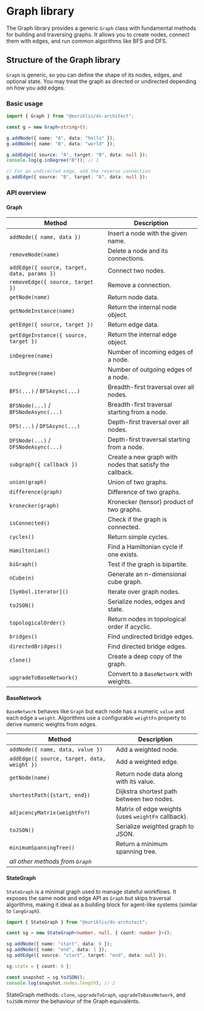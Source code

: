 # Graph library

The Graph library provides a generic `Graph` class with fundamental methods for building and traversing graphs. It allows you to create nodes, connect them with edges, and run common algorithms like BFS and DFS.

## Structure of the Graph library

`Graph` is generic, so you can define the shape of its nodes, edges, and optional state. You may treat the graph as directed or undirected depending on how you add edges.

### Basic usage

```ts
import { Graph } from "@euriklis/ds-architect";

const g = new Graph<string>();

g.addNode({ name: "A", data: "hello" });
g.addNode({ name: "B", data: "world" });

g.addEdge({ source: "A", target: "B", data: null });
console.log(g.inDegree("B")); // 1

// For an undirected edge, add the reverse connection
g.addEdge({ source: "B", target: "A", data: null });
```

### API overview

#### Graph

| Method                                      | Description                                              |
| ------------------------------------------- | -------------------------------------------------------- |
| `addNode({ name, data })`                   | Insert a node with the given name.                       |
| `removeNode(name)`                          | Delete a node and its connections.                       |
| `addEdge({ source, target, data, params })` | Connect two nodes.                                       |
| `removeEdge({ source, target })`            | Remove a connection.                                     |
| `getNode(name)`                             | Return node data.                                        |
| `getNodeInstance(name)`                     | Return the internal node object.                         |
| `getEdge({ source, target })`               | Return edge data.                                        |
| `getEdgeInstance({ source, target })`       | Return the internal edge object.                         |
| `inDegree(name)`                            | Number of incoming edges of a node.                      |
| `outDegree(name)`                           | Number of outgoing edges of a node.                      |
| `BFS(...)` / `BFSAsync(...)`                | Breadth-first traversal over all nodes.                  |
| `BFSNode(...)` / `BFSNodeAsync(...)`        | Breadth-first traversal starting from a node.            |
| `DFS(...)` / `DFSAsync(...)`                | Depth-first traversal over all nodes.                    |
| `DFSNode(...)` / `DFSNodeAsync(...)`        | Depth-first traversal starting from a node.              |
| `subgraph({ callback })`                    | Create a new graph with nodes that satisfy the callback. |
| `union(graph)`                              | Union of two graphs.                                     |
| `difference(graph)`                         | Difference of two graphs.                                |
| `kronecker(graph)`                          | Kronecker (tensor) product of two graphs.                |
| `isConnected()`                             | Check if the graph is connected.                         |
| `cycles()`                                  | Return simple cycles.                                    |
| `Hamiltonian()`                             | Find a Hamiltonian cycle if one exists.                  |
| `biGraph()`                                 | Test if the graph is bipartite.                          |
| `nCube(n)`                                  | Generate an n-dimensional cube graph.                    |
| `[Symbol.iterator]()`                       | Iterate over graph nodes.                                |
| `toJSON()`                                  | Serialize nodes, edges and state.                        |
| `topologicalOrder()`                        | Return nodes in topological order if acyclic.            |
| `bridges()`                                 | Find undirected bridge edges.                            |
| `directedBridges()`                         | Find directed bridge edges.                              |
| `clone()`                                   | Create a deep copy of the graph.                         |
| `upgradeToBaseNetwork()`                    | Convert to a `BaseNetwork` with weights.                 |

#### BaseNetwork

`BaseNetwork` behaves like `Graph` but each node has a numeric `value` and each edge a `weight`. Algorithms use a configurable `weightFn` property to derive numeric weights from edges.

| Method                                      | Description                                        |
| ------------------------------------------- | -------------------------------------------------- |
| `addNode({ name, data, value })`            | Add a weighted node.                               |
| `addEdge({ source, target, data, weight })` | Add a weighted edge.                               |
| `getNode(name)`                             | Return node data along with its value.             |
| `shortestPath({start, end})`                | Dijkstra shortest path between two nodes.          |
| `adjacencyMatrix(weightFn?)`                | Matrix of edge weights (uses `weightFn` callback). |
| `toJSON()`                                  | Serialize weighted graph to JSON.                  |
| `minimumSpanningTree()`                     | Return a minimum spanning tree.                    |
| _all other methods from `Graph`_            |                                                    |

#### StateGraph

`StateGraph` is a minimal graph used to manage stateful workflows. It exposes the same node and edge API as `Graph` but skips traversal algorithms, making it ideal as a building block for agent-like systems (similar to `langGraph`).

```ts
import { StateGraph } from "@euriklis/ds-architect";

const sg = new StateGraph<number, null, { count: number }>();

sg.addNode({ name: "start", data: 0 });
sg.addNode({ name: "end", data: 1 });
sg.addEdge({ source: "start", target: "end", data: null });

sg.state = { count: 0 };
```

```ts
const snapshot = sg.toJSON();
console.log(snapshot.nodes.length); // 2
```

StateGraph methods: `clone`, `upgradeToGraph`, `upgradeToBaseNetwork`, and `toJSON` mirror the behaviour of the Graph equivalents.
